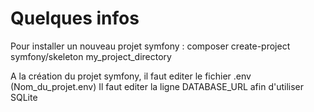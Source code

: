 # Quelques infos

Pour installer un nouveau projet symfony :
    composer create-project symfony/skeleton my_project_directory

A la création du projet symfony, il faut editer le fichier .env (Nom_du_projet\.env)
    Il faut editer la ligne DATABASE_URL afin d'utiliser SQLite
